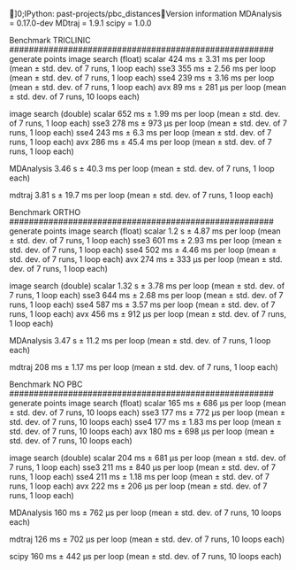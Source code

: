 ]0;IPython: past-projects/pbc_distancesVersion information
MDAnalysis =  0.17.0-dev
MDtraj =  1.9.1
scipy =  1.0.0

Benchmark TRICLINIC ######################################################
generate points
image search (float)
scalar
424 ms ± 3.31 ms per loop (mean ± std. dev. of 7 runs, 1 loop each)
sse3
355 ms ± 2.56 ms per loop (mean ± std. dev. of 7 runs, 1 loop each)
sse4
239 ms ± 3.16 ms per loop (mean ± std. dev. of 7 runs, 1 loop each)
avx
89 ms ± 281 µs per loop (mean ± std. dev. of 7 runs, 10 loops each)

image search (double)
scalar
652 ms ± 1.99 ms per loop (mean ± std. dev. of 7 runs, 1 loop each)
sse3
278 ms ± 973 µs per loop (mean ± std. dev. of 7 runs, 1 loop each)
sse4
243 ms ± 6.3 ms per loop (mean ± std. dev. of 7 runs, 1 loop each)
avx
286 ms ± 45.4 ms per loop (mean ± std. dev. of 7 runs, 1 loop each)

MDAnalysis
3.46 s ± 40.3 ms per loop (mean ± std. dev. of 7 runs, 1 loop each)

mdtraj
3.81 s ± 19.7 ms per loop (mean ± std. dev. of 7 runs, 1 loop each)

Benchmark ORTHO ######################################################
generate points
image search (float)
scalar
1.2 s ± 4.87 ms per loop (mean ± std. dev. of 7 runs, 1 loop each)
sse3
601 ms ± 2.93 ms per loop (mean ± std. dev. of 7 runs, 1 loop each)
sse4
502 ms ± 4.46 ms per loop (mean ± std. dev. of 7 runs, 1 loop each)
avx
274 ms ± 333 µs per loop (mean ± std. dev. of 7 runs, 1 loop each)

image search (double)
scalar
1.32 s ± 3.78 ms per loop (mean ± std. dev. of 7 runs, 1 loop each)
sse3
644 ms ± 2.68 ms per loop (mean ± std. dev. of 7 runs, 1 loop each)
sse4
587 ms ± 3.57 ms per loop (mean ± std. dev. of 7 runs, 1 loop each)
avx
456 ms ± 912 µs per loop (mean ± std. dev. of 7 runs, 1 loop each)

MDAnalysis
3.47 s ± 11.2 ms per loop (mean ± std. dev. of 7 runs, 1 loop each)

mdtraj
208 ms ± 1.17 ms per loop (mean ± std. dev. of 7 runs, 1 loop each)

Benchmark NO PBC ######################################################
generate points
image search (float)
scalar
165 ms ± 686 µs per loop (mean ± std. dev. of 7 runs, 10 loops each)
sse3
177 ms ± 772 µs per loop (mean ± std. dev. of 7 runs, 10 loops each)
sse4
177 ms ± 1.83 ms per loop (mean ± std. dev. of 7 runs, 10 loops each)
avx
180 ms ± 698 µs per loop (mean ± std. dev. of 7 runs, 10 loops each)

image search (double)
scalar
204 ms ± 681 µs per loop (mean ± std. dev. of 7 runs, 1 loop each)
sse3
211 ms ± 840 µs per loop (mean ± std. dev. of 7 runs, 1 loop each)
sse4
211 ms ± 1.18 ms per loop (mean ± std. dev. of 7 runs, 1 loop each)
avx
222 ms ± 206 µs per loop (mean ± std. dev. of 7 runs, 1 loop each)

MDAnalysis
160 ms ± 762 µs per loop (mean ± std. dev. of 7 runs, 10 loops each)

mdtraj
126 ms ± 702 µs per loop (mean ± std. dev. of 7 runs, 10 loops each)

scipy
160 ms ± 442 µs per loop (mean ± std. dev. of 7 runs, 10 loops each)
